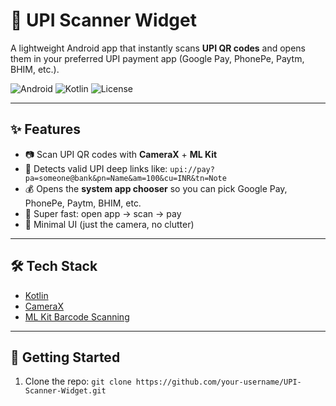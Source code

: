 # 📱 UPI Scanner Widget

A lightweight Android app that instantly scans **UPI QR codes** and opens them in your preferred UPI payment app (Google Pay, PhonePe, Paytm, BHIM, etc.).

![Android](https://img.shields.io/badge/Android-12%2B-brightgreen)
![Kotlin](https://img.shields.io/badge/Kotlin-100%25-blueviolet)
![License](https://img.shields.io/badge/license-MIT-orange)

---

## ✨ Features
- 📷 Scan UPI QR codes with **CameraX** + **ML Kit**
- 🔗 Detects valid UPI deep links like:
  `upi://pay?pa=someone@bank&pn=Name&am=100&cu=INR&tn=Note`
- 💰 Opens the **system app chooser** so you can pick Google Pay, PhonePe, Paytm, BHIM, etc.
- 🚀 Super fast: open app → scan → pay
- 🎨 Minimal UI (just the camera, no clutter)

---

## 🛠 Tech Stack
- [Kotlin](https://kotlinlang.org/)
- [CameraX](https://developer.android.com/training/camerax)
- [ML Kit Barcode Scanning](https://developers.google.com/ml-kit/vision/barcode-scanning)

---

## 🚀 Getting Started

1. Clone the repo:
 `
 git clone https://github.com/your-username/UPI-Scanner-Widget.git
`

